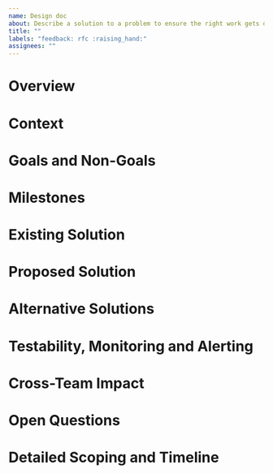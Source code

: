 ```yaml
---
name: Design doc
about: Describe a solution to a problem to ensure the right work gets done.
title: ""
labels: "feedback: rfc :raising_hand:"
assignees: ""
---
```


# Overview

<!-- A high level summary that every engineer at the company should understand and use to decide if it’s useful for them to read the rest of the doc. It should be 3 paragraphs max. -->

# Context

<!-- A description of the problem at hand, why this project is necessary, what people need to know to assess this project, and how it fits into the technical strategy, product strategy, or the team’s quarterly goals. -->

# Goals and Non-Goals

<!--

The Goals section should:

- describe the user-driven impact of your project — where your user might be another engineering team or even another technical system
- specify how to measure success using metrics — bonus points if you can link to a dashboard that tracks those metrics

Non-Goals are equally important to describe which problems you won’t be fixing so everyone is on the same page.

-->

# Milestones

<!--

A list of measurable checkpoints, so stakeholders can skim it and know roughly when different parts of the project will be done. Break the project down into major user-facing milestones if the project is more than 1 month long.

Use calendar dates to take into account unrelated delays, vacations, meetings, and so on. It should look something like this:

Start Date: June 7, 2018
Milestone 1 - New system MVP running in dark-mode: June 28, 2018
Milestone 2 - Retire old system: July 4th, 2018
End Date: Add feature X, Y, Z to new system: July 14th, 2018

Add an [Update] subsection here if the ETA of some of these milestone changes, so the stakeholders can easily see the most up-to-date estimates.

-->

# Existing Solution

<!-- In addition to describing the current implementation, you should also walk through a high level example flow to illustrate how users interact with this system and/or how data flow through it.

A user story is a great way to frame this. Keep in mind that your system might have different types of users with different use cases. -->

# Proposed Solution

<!-- Some people call this the Technical Architecture section. Again, try to walk through a user story to concretize this. Feel free to include many sub-sections and diagrams.

Provide a big picture first, then fill in lots of details. Aim for a world where you can write this, then take a vacation on some deserted island, and another engineer on the team can just read it and implement the solution as you described. -->

# Alternative Solutions

<!-- What else did you consider when coming up with the solution above? What are the pros and cons of the alternatives? Have you considered buying a 3rd-party solution — or using an open source one — that solves this problem as opposed to building your own? -->

# Testability, Monitoring and Alerting

<!-- This is often treated as an afterthought or skipped all together, and it almost always comes back to bite the team later when things break and they have no idea how or why. -->

# Cross-Team Impact

<!--

How will this increase on call and dev-ops burden?
How much money will it cost?
Does it cause any latency regression to the system?
Does it expose any security vulnerabilities?
What are some negative consequences and side effects?
How might the support team communicate this to the customers?

-->

# Open Questions

<!-- Any open issues that you aren’t sure about, contentious decisions that you’d like readers to weigh in on, suggested future work, and so on. A tongue-in-cheek name for this section is the “known unknowns”. -->

# Detailed Scoping and Timeline

<!-- This section is mostly going to be read only by the engineers working on this project, their tech leads, and their managers. Hence this section is at the end of the doc.

Essentially, this is the breakdown of how and when you plan on executing each part of the project. -->
